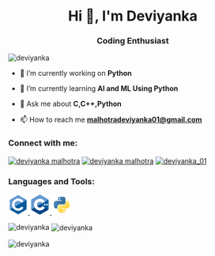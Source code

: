 <h1 align="center">Hi 👋, I'm Deviyanka</h1>
<h3 align="center">Coding Enthusiast</h3>

<p align="left"> <img src="https://komarev.com/ghpvc/?username=deviyanka&label=Profile%20views&color=0e75b6&style=flat" alt="deviyanka" /> </p>

- 🔭 I’m currently working on **Python**

- 🌱 I’m currently learning **AI and ML Using Python**

- 💬 Ask me about **C,C++,Python**

- 📫 How to reach me **malhotradeviyanka01@gmail.com**

<h3 align="left">Connect with me:</h3>
<p align="left">
<a href="https://linkedin.com/in/deviyanka malhotra" target="blank"><img align="center" src="https://raw.githubusercontent.com/rahuldkjain/github-profile-readme-generator/master/src/images/icons/Social/linked-in-alt.svg" alt="deviyanka malhotra" height="30" width="40" /></a>
<a href="https://fb.com/deviyanka malhotra" target="blank"><img align="center" src="https://raw.githubusercontent.com/rahuldkjain/github-profile-readme-generator/master/src/images/icons/Social/facebook.svg" alt="deviyanka malhotra" height="30" width="40" /></a>
<a href="https://instagram.com/deviyanka_01" target="blank"><img align="center" src="https://raw.githubusercontent.com/rahuldkjain/github-profile-readme-generator/master/src/images/icons/Social/instagram.svg" alt="deviyanka_01" height="30" width="40" /></a>
</p>

<h3 align="left">Languages and Tools:</h3>
<p align="left"> <a href="https://www.cprogramming.com/" target="_blank" rel="noreferrer"> <img src="https://raw.githubusercontent.com/devicons/devicon/master/icons/c/c-original.svg" alt="c" width="40" height="40"/> </a> <a href="https://www.w3schools.com/cpp/" target="_blank" rel="noreferrer"> <img src="https://raw.githubusercontent.com/devicons/devicon/master/icons/cplusplus/cplusplus-original.svg" alt="cplusplus" width="40" height="40"/> </a> <a href="https://www.python.org" target="_blank" rel="noreferrer"> <img src="https://raw.githubusercontent.com/devicons/devicon/master/icons/python/python-original.svg" alt="python" width="40" height="40"/> </a> </p>

<p><img align="left" src="https://github-readme-stats.vercel.app/api/top-langs?username=deviyanka&show_icons=true&locale=en&layout=compact" alt="deviyanka" /></p>

<p>&nbsp;<img align="center" src="https://github-readme-stats.vercel.app/api?username=deviyanka&show_icons=true&locale=en" alt="deviyanka" /></p>

<p><img align="center" src="https://github-readme-streak-stats.herokuapp.com/?user=deviyanka&" alt="deviyanka" /></p>
